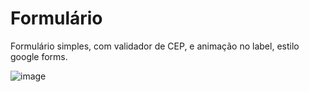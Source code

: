 # Formulário
 
 Formulário simples, com validador de CEP, e animação no label, estilo google forms.
 
 ![image](https://user-images.githubusercontent.com/94748997/148439311-6180e86d-5ab9-4354-a579-7efdc62a9177.png)

